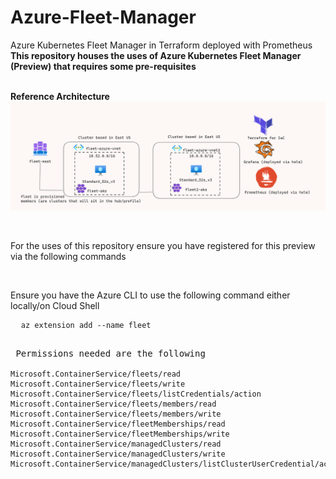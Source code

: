 # Azure-Fleet-Manager
Azure Kubernetes Fleet Manager in Terraform deployed with Prometheus
<br><b> This repository houses the uses of Azure Kubernetes Fleet Manager (Preview) that requires some pre-requisites</b></br>

<br><b>Reference Architecture</b></br>
<img src='https://github.com/sn0rlaxlife/azure-fleet-manager/blob/main/Screenshot%202023-07-03%20143214.png'></img>

<br><p>For the uses of this repository ensure you have registered for this preview via the following commands</p></br>
<p>Ensure you have the Azure CLI to use the following command either locally/on Cloud Shell</p>
<pre class=no translate>
  <code>az extension add --name fleet</code>
</pre>
<pre class=no translate>
<br> Permissions needed are the following</br>
<code>Microsoft.ContainerService/fleets/read
Microsoft.ContainerService/fleets/write
Microsoft.ContainerService/fleets/listCredentials/action
Microsoft.ContainerService/fleets/members/read
Microsoft.ContainerService/fleets/members/write
Microsoft.ContainerService/fleetMemberships/read
Microsoft.ContainerService/fleetMemberships/write
Microsoft.ContainerService/managedClusters/read
Microsoft.ContainerService/managedClusters/write
Microsoft.ContainerService/managedClusters/listClusterUserCredential/action</code></pre>

